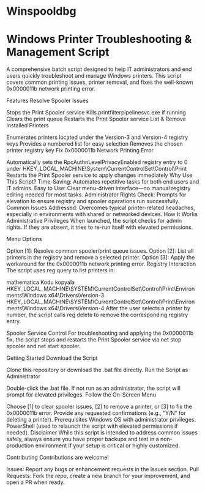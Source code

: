# Winspooldbg
# Windows Printer Troubleshooting & Management Script
A comprehensive batch script designed to help IT administrators and end users quickly troubleshoot and manage Windows printers. This script covers common printing issues, printer removal, and fixes the well-known 0x0000011b network printing error.

Features
Resolve Spooler Issues

Stops the Print Spooler service
Kills printfilterpipelinesvc.exe if running
Clears the print queue
Restarts the Print Spooler service
List & Remove Installed Printers

Enumerates printers located under the Version-3 and Version-4 registry keys
Provides a numbered list for easy selection
Removes the chosen printer registry key
Fix 0x0000011b Network Printing Error

Automatically sets the RpcAuthnLevelPrivacyEnabled registry entry to 0 under HKEY_LOCAL_MACHINE\System\CurrentControlSet\Control\Print
Restarts the Print Spooler service to apply changes immediately
Why Use This Script?
Time-Saving: Automates repetitive tasks for both end users and IT admins.
Easy to Use: Clear menu-driven interface—no manual registry editing needed for most tasks.
Administrator Rights Check: Prompts for elevation to ensure registry and spooler operations run successfully.
Common Issues Addressed: Overcomes typical printer-related headaches, especially in environments with shared or networked devices.
How It Works
Administrative Privileges
When launched, the script checks for admin rights. If they are absent, it tries to re-run itself with elevated permissions.

Menu Options

Option [1]: Resolve common spooler/print queue issues.
Option [2]: List all printers in the registry and remove a selected printer.
Option [3]: Apply the workaround for the 0x0000011b network printing error.
Registry Interaction
The script uses reg query to list printers in:

mathematica
Kodu kopyala
HKEY_LOCAL_MACHINE\SYSTEM\CurrentControlSet\Control\Print\Environments\Windows x64\Drivers\Version-3
HKEY_LOCAL_MACHINE\SYSTEM\CurrentControlSet\Control\Print\Environments\Windows x64\Drivers\Version-4
After the user selects a printer by number, the script calls reg delete to remove the corresponding registry entry.

Spooler Service Control
For troubleshooting and applying the 0x0000011b fix, the script stops and restarts the Print Spooler service via net stop spooler and net start spooler.

Getting Started
Download the Script

Clone this repository or download the .bat file directly.
Run the Script as Administrator

Double-click the .bat file.
If not run as an administrator, the script will prompt for elevated privileges.
Follow the On-Screen Menu

Choose [1] to clear spooler issues, [2] to remove a printer, or [3] to fix the 0x0000011b error.
Provide any requested confirmations (e.g., “Y/N” for deleting a printer).
Prerequisites
Windows OS with administrator privileges.
PowerShell (used to relaunch the script with elevated permissions if needed).
Disclaimer
While this script is intended to address common issues safely, always ensure you have proper backups and test in a non-production environment if your setup is critical or highly customized.

Contributing
Contributions are welcome!

Issues: Report any bugs or enhancement requests in the Issues section.
Pull Requests: Fork the repo, create a new branch for your improvement, and open a PR when ready.
